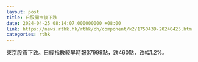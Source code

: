 ```yaml
---
layout: post
title: 日股開市後下跌
date: 2024-04-25 08:14:07.000000000 +08:00
link: https://news.rthk.hk/rthk/ch/component/k2/1750439-20240425.htm
categories: rthk
---
```


東京股市下跌。日經指數較早時報37999點，跌460點，跌幅1.2%。
